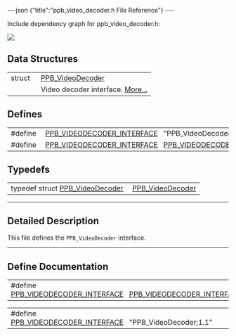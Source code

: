 ---json {"title":"ppb_video_decoder.h File Reference"} ---

Include dependency graph for ppb_video_decoder.h:

![](/docs/native-client/pepper_beta/c/ppb__video__decoder_8h__incl.png)

## Data Structures

<table><tbody><tr class="odd"><td style="text-align: right;">struct  </td><td><a href="/docs/native-client/pepper_beta/c/struct_p_p_b___video_decoder__1__1/" class="el">PPB_VideoDecoder</a></td></tr><tr class="even"><td style="text-align: right;"> </td><td>Video decoder interface. <a href="/docs/native-client/pepper_beta/c/struct_p_p_b___video_decoder__1__1#details">More...</a><br />
</td></tr></tbody></table>

## Defines

<table><tbody><tr class="odd"><td style="text-align: right;">#define </td><td><a href="/docs/native-client/pepper_beta/c/ppb__video__decoder_8h#ac9994bddaa7ccc8f52799a00031d5441" class="el">PPB_VIDEODECODER_INTERFACE</a>   "PPB_VideoDecoder;1.1"</td></tr><tr class="even"><td style="text-align: right;">#define </td><td><a href="/docs/native-client/pepper_beta/c/ppb__video__decoder_8h#ae369609aebfa745c1836ef92e9b76aa2" class="el">PPB_VIDEODECODER_INTERFACE</a>   <a href="/docs/native-client/pepper_beta/c/ppb__video__decoder_8h#ac9994bddaa7ccc8f52799a00031d5441" class="el">PPB_VIDEODECODER_INTERFACE</a></td></tr></tbody></table>

## Typedefs

<table><tbody><tr class="odd"><td style="text-align: right;">typedef struct <a href="/docs/native-client/pepper_beta/c/struct_p_p_b___video_decoder__1__1/" class="el">PPB_VideoDecoder</a> </td><td><a href="/docs/native-client/pepper_beta/c/group___interfaces#ga3bfb47f476c3153e5638265c17702ed9" class="el">PPB_VideoDecoder</a></td></tr></tbody></table>

---

<span id="details" class="anchor" style="margin: 0;"></span>

## Detailed Description

This file defines the `PPB_VideoDecoder` interface.

---

## Define Documentation

<span id="ae369609aebfa745c1836ef92e9b76aa2" class="anchor" style="margin: 0;"></span>

<table><tbody><tr class="odd"><td>#define <a href="/docs/native-client/pepper_beta/c/ppb__video__decoder_8h#ae369609aebfa745c1836ef92e9b76aa2" class="el">PPB_VIDEODECODER_INTERFACE</a>   <a href="/docs/native-client/pepper_beta/c/ppb__video__decoder_8h#ac9994bddaa7ccc8f52799a00031d5441" class="el">PPB_VIDEODECODER_INTERFACE</a></td></tr></tbody></table>

<span id="ac9994bddaa7ccc8f52799a00031d5441" class="anchor" style="margin: 0;"></span>

<table><tbody><tr class="odd"><td>#define <a href="/docs/native-client/pepper_beta/c/ppb__video__decoder_8h#ac9994bddaa7ccc8f52799a00031d5441" class="el">PPB_VIDEODECODER_INTERFACE</a>   "PPB_VideoDecoder;1.1"</td></tr></tbody></table>
